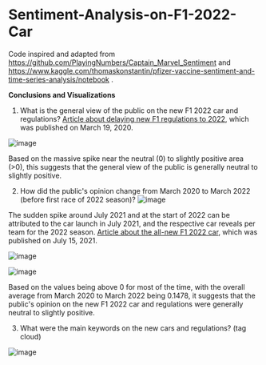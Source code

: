 # Sentiment-Analysis-on-F1-2022-Car



Code inspired and adapted from https://github.com/PlayingNumbers/Captain_Marvel_Sentiment and https://www.kaggle.com/thomaskonstantin/pfizer-vaccine-sentiment-and-time-series-analysis/notebook .



**Conclusions and Visualizations**

  1. What is the general view of the public on the new F1 2022 car and regulations?
[Article about delaying new F1 regulations to 2022](https://www.formula1.com/en/latest/article.fia-announce-new-f1-regulations-to-be-delayed-until-2022.1lwtaLmpNcQd0z9SnMEyK8.html), which was published on March 19, 2020.

![image](https://user-images.githubusercontent.com/65346693/161239291-848c822f-f738-4fa2-a770-7003c5b8fce0.png)

Based on the massive spike near the neutral (0) to slightly positive area (>0), this suggests that the general view of the public is generally neutral to slightly positive.

  2. How did the public's opinion change from March 2020 to March 2022 (before first race of 2022 season)?
![image](https://user-images.githubusercontent.com/65346693/161239390-dc002835-025b-43d1-b14c-da1b0698c564.png)

The sudden spike around July 2021 and at the start of 2022 can be attributed to the car launch in July 2021, and the respective car reveals per team for the 2022 season. 
[Article about the all-new F1 2022 car](https://www.formula1.com/en/latest/article.10-things-you-need-to-know-about-the-all-new-2022-f1-car.4OLg8DrXyzHzdoGrbqp6ye.html), which was published on July 15, 2021.

![image](https://user-images.githubusercontent.com/65346693/161239403-7b7174b8-1de5-410b-9602-29da3f48c7f2.png)



![image](https://user-images.githubusercontent.com/65346693/161239416-dcf370d6-fe0c-409e-aa3f-67137730f4a2.png)

Based on the values being above 0 for most of the time, with the overall average from March 2020 to March 2022 being 0.1478, it suggests that the public's opinion on the new F1 2022 car and regulations were generally neutral to slightly positive.


  3. What were the main keywords on the new cars and regulations? (tag cloud)

![image](https://user-images.githubusercontent.com/65346693/161239432-112f6d23-c8aa-4c03-aa35-424588304565.png)



